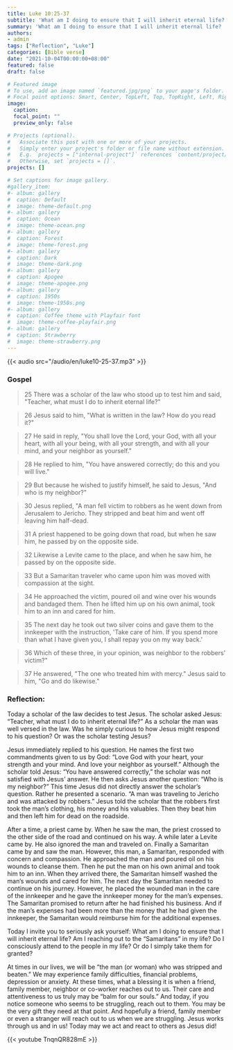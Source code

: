 ```yaml
---
title: Luke 10:25-37
subtitle: 'What am I doing to ensure that I will inherit eternal life?  Am I reaching out to the “Samaritans” in my life?  Do I consciously attend to the people in my life?  Or do I simply take them for granted? '
summary: 'What am I doing to ensure that I will inherit eternal life?  Am I reaching out to the “Samaritans” in my life?  Do I consciously attend to the people in my life?  Or do I simply take them for granted? '
authors:
- admin
tags: ["Reflection", "Luke"]
categories: [Bible verse]
date: "2021-10-04T00:00:00+08:00"
featured: false
draft: false

# Featured image
# To use, add an image named `featured.jpg/png` to your page's folder.
# Focal point options: Smart, Center, TopLeft, Top, TopRight, Left, Right, BottomLeft, Bottom, BottomRight
image:
  caption:
  focal_point: ""
  preview_only: false

# Projects (optional).
#   Associate this post with one or more of your projects.
#   Simply enter your project's folder or file name without extension.
#   E.g. `projects = ["internal-project"]` references `content/project/deep-learning/index.md`.
#   Otherwise, set `projects = []`.
projects: []

# Set captions for image gallery.
#gallery_item:
#- album: gallery
#  caption: Default
#  image: theme-default.png
#- album: gallery
#  caption: Ocean
#  image: theme-ocean.png
#- album: gallery
#  caption: Forest
#  image: theme-forest.png
#- album: gallery
#  caption: Dark
#  image: theme-dark.png
#- album: gallery
#  caption: Apogee
#  image: theme-apogee.png
#- album: gallery
#  caption: 1950s
#  image: theme-1950s.png
#- album: gallery
#  caption: Coffee theme with Playfair font
#  image: theme-coffee-playfair.png
#- album: gallery
#  caption: Strawberry
#  image: theme-strawberry.png
---
```


{{< audio src="/audio/en/luke10-25-37.mp3" >}}

### Gospel
> 25 There was a scholar of the law who stood up to test him and said, "Teacher, what must I do to inherit eternal life?"

> 26 Jesus said to him, "What is written in the law? How do you read it?"

> 27 He said in reply, "You shall love the Lord, your God, with all your heart, with all your being, with all your strength, and with all your mind, and your neighbor as yourself."

> 28 He replied to him, "You have answered correctly; do this and you will live."

> 29 But because he wished to justify himself, he said to Jesus, "And who is my neighbor?"

> 30 Jesus replied, "A man fell victim to robbers as he went down from Jerusalem to Jericho. They stripped and beat him and went off leaving him half-dead.

> 31 A priest happened to be going down that road, but when he saw him, he passed by on the opposite side.

> 32 Likewise a Levite came to the place, and when he saw him, he passed by on the opposite side.

> 33 But a Samaritan traveler who came upon him was moved with compassion at the sight.

> 34 He approached the victim, poured oil and wine over his wounds and bandaged them. Then he lifted him up on his own animal, took him to an inn and cared for him.

> 35 The next day he took out two silver coins and gave them to the innkeeper with the instruction, 'Take care of him. If you spend more than what I have given you, I shall repay you on my way back.'

> 36 Which of these three, in your opinion, was neighbor to the robbers' victim?"

> 37 He answered, "The one who treated him with mercy." Jesus said to him, "Go and do likewise."

### Reflection:
Today a scholar of the law decides to test Jesus.  The scholar asked Jesus: “Teacher, what must I do to inherit eternal life?”  As a scholar the man was well versed in the law.  Was he simply curious to how Jesus might respond to his question?  Or was the scholar testing Jesus?

Jesus immediately replied to his question.  He names the first two commandments given to us by God: “Love God with your heart, your strength and your mind.  And love your neighbor as yourself.”  Although the scholar told Jesus: “You have answered correctly,” the scholar was not satisfied with Jesus’ answer. He then asks Jesus another question: “Who is my neighbor?”   This time Jesus did not directly answer the scholar’s question.  Rather he presented a scenario.  “A man was traveling to Jericho and was attacked by robbers.”  Jesus told the scholar that the robbers first took the man’s clothing, his money and his valuables.  Then they beat him and then left him for dead on the roadside.

After a time, a priest came by.  When he saw the man, the priest crossed to the other side of the road and continued on his way.  A while later a Levite came by.  He also ignored the man and traveled on.  Finally a Samaritan came by and saw the man.  However, this man, a Samaritan, responded with concern and compassion.  He approached the man and poured oil on his wounds to cleanse them.  Then he put the man on his own animal and took him to an inn.  When they arrived there, the Samaritan himself washed the man’s wounds and cared for him.  The next day the Samaritan needed to continue on his journey.  However, he placed the wounded man in the care of the innkeeper and he gave the innkeeper money for the man’s expenses.   The Samaritan promised to return after he had finished his business.  And if the man’s expenses had been more than the money that he had given the innkeeper, the Samaritan would reimburse him for the additional expenses.

Today I invite you to seriously ask yourself: What am I doing to ensure that I will inherit eternal life?  Am I reaching out to the “Samaritans” in my life?  Do I consciously attend to the people in my life?  Or do I simply take them for granted?  

At times in our lives, we will be “the man (or woman) who was stripped and beaten.”  We may experience family difficulties, financial problems, depression or anxiety.   At these times, what a blessing it is when a friend, family member, neighbor or co-worker reaches out to us.  Their care and attentiveness to us truly may be “balm for our souls.”   And today, if you notice someone who seems to be struggling, reach out to them.  You may be the very gift they need at that point.  And hopefully a friend, family member or even a stranger will reach out to us when we are struggling.  Jesus works through us and in us!  Today may we act and react to others as Jesus did!

{{< youtube TnqnQR828mE >}}
